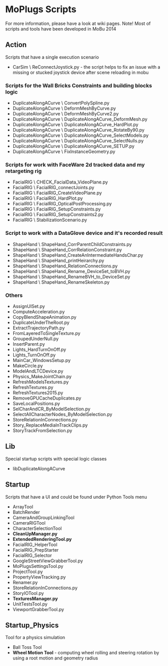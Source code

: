 
# MoPlugs Scripts #

For more information, please have a look at wiki pages.
Note! Most of scripts and tools have been developed in MoBu 2014 

## Action ##

 Scripts that have a single execution scenario
 
* CarSim \ ReConnectJoystick.py - the script helps to fix an issue with a missing or stucked joystick device after scene reloading in mobu

### Scripts for the Wall Bricks Constraints and building blocks logic ###

* DuplicateAlongACurve \ ConvertPolySpline.py
* DuplicateAlongACurve \ DeformMeshByCurve.py
* DuplicateAlongACurve \ DeformMeshByCurve2.py
* DuplicateAlongACurve \ DuplicateAlongACurve_DeformMesh.py
* DuplicateAlongACurve \ DuplicateAlongACurve_HardPlot.py
* DuplicateAlongACurve \ DuplicateAlongACurve_RotateBy90.py
* DuplicateAlongACurve \ DuplicateAlongACurve_SelectModels.py
* DuplicateAlongACurve \ DuplicateAlongACurve_SelectNulls.py
* DuplicateAlongACurve \ DuplicateAlongACurve_SETUP.py
* DuplicateAlongACurve \ FixInstanceGeometry.py

### Scripts for work with FaceWare 2d tracked data and my retargeting rig ###
* FacialRIG \ CHECK_FacialData_VideoPlane.py
* FacialRIG \ FacialRIG_connectJoints.py
* FacialRIG \ FacialRIG_CreateVideoPlane.py
* FacialRIG \ FacialRIG_HardPlot.py
* FacialRIG \ FacialRIG_OpticalPostProcessing.py
* FacialRIG \ FacialRIG_SetupConstraints.py
* FacialRIG \ FacialRIG_SetupConstraints2.py
* FacialRIG \ StabilizationScenario.py

### Script to work with a DataGlove device and it's recorded result ###

* ShapeHand \ ShapeHand_CorrParentChildConstraints.py
* ShapeHand \ ShapeHand_CorrRelationConstraint.py
* ShapeHand \ ShapeHand_CreateAnIntermediateHandsChar.py
* ShapeHand \ ShapeHand_printHeirarchy.py
* ShapeHand \ ShapeHand_RelationConnections.py
* ShapeHand \ ShapeHand_Rename_DeviceSet_toBVH.py
* ShapeHand \ ShapeHand_RenameBVH_to_DeviceSet.py
* ShapeHand \ ShapeHand_RenameSkeleton.py

### Others ###

* AssignUISet.py
* ComputeAcceleration.py
* CopyBlendShapeAnimation.py
* DuplicateUnderTheRoot.py
* ExtractTrajectoryPath.py
* FromLayeredToSingleTexture.py
* GroupedUnderNull.py
* InsertParent.py
* Lights_HardTurnOnOff.py
* Lights_TurnOnOff.py
* MainCar_WindowsSetup.py
* MakeCircle.py
* ModelAndLTCDevice.py
* Physics_MakeJointChain.py
* RefreshModelsTextures.py
* RefreshTextures.py
* RefreshTextures2015.py
* RemoveGPUCacheDuplicates.py
* SaveLocalPositions.py
* SelCharAndCR_ByModelSelection.py
* SelectAllCharacterNodes_ByModelSelection.py
* StoreRelationInConnections.py
* Story_ReplaceMediaInTrackClips.py
* StoryTrackFromSelection.py

## Lib ##

 Special startup scripts with special logic classes

* libDuplicateAlongACurve
 
## Startup ##

 Scripts that have a UI and could be found under Python Tools menu
 
* ArrayTool
* BatchRender
* CameraAndGroupLinkingTool
* CameraRIGTool
* CharacterSelectionTool
* **CleanUpManager.py**
* **ExtendedRenderingTool.py**
* FacialRIG_HelperTool
* FacialRIG_PrepStarter
* FacialRIG_Selector
* GoogleStreetViewGrabberTool.py
* MoPlugsSettingsTool.py
* ProjectTool.py
* PropertyViewTracking.py
* Renamer.py
* StoreRelationInConnections.py
* StoryIOTool.py
* **TexturesManager.py**
* UnitTestsTool.py
* ViewportGrabberTool.py
 
## Startup_Physics ##

 Tool for a physics simulation
 
* Ball Toss Tool
* **Wheel Motion Tool** - computing wheel rolling and steering rotation by using a root motion and geometry radius
